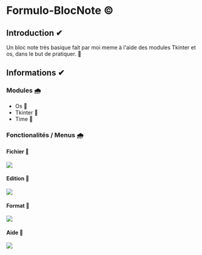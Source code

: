 # Formulo-BlocNote ©

## Introduction ✔
Un bloc note très basique fait par moi meme à l'aide des modules Tkinter et os, dans le but de pratiquer. 👀


## Informations ✔
### Modules 🌧
- Os 🚩
- Tkinter 🚩
- Time 🚩
### Fonctionalités / Menus 🌧
#### Fichier 📄
<img src="https://zupimages.net/up/22/05/w9v8.png">

#### Edition 📄
<img src="https://zupimages.net/up/22/05/evsj.png">

#### Format 📄
<img src="https://zupimages.net/up/22/05/4sfw.png">

#### Aide 📄
<img src="https://zupimages.net/up/22/05/g0yt.png">

